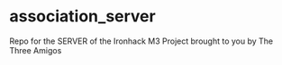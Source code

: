 # association_server
Repo for the SERVER of the Ironhack M3 Project brought to you by The Three Amigos
